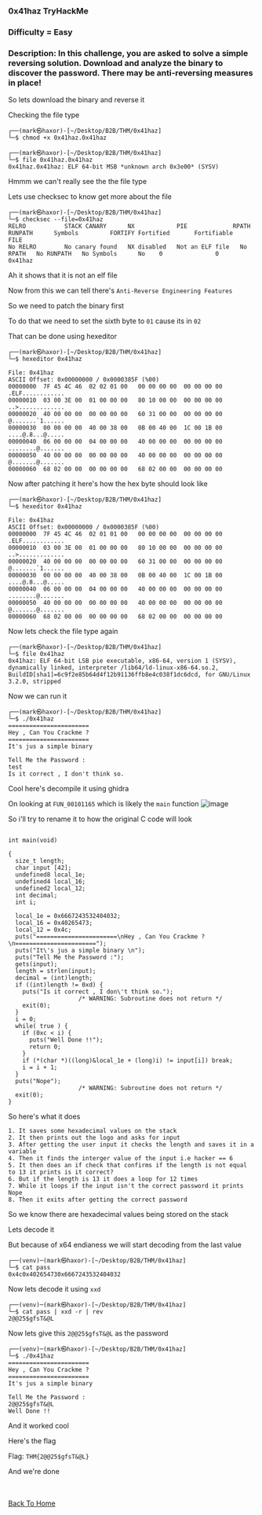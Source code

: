 ### 0x41haz TryHackMe

### Difficulty = Easy

### Description: In this challenge, you are asked to solve a simple reversing solution. Download and analyze the binary to discover the password. There may be anti-reversing measures in place!

So lets download the binary and reverse it 

Checking the file type

```
┌──(mark㉿haxor)-[~/Desktop/B2B/THM/0x41haz]
└─$ chmod +x 0x41haz.0x41haz 
                                                                                                        
┌──(mark㉿haxor)-[~/Desktop/B2B/THM/0x41haz]
└─$ file 0x41haz.0x41haz 
0x41haz.0x41haz: ELF 64-bit MSB *unknown arch 0x3e00* (SYSV)
```

Hmmm we can't really see the the file type

Lets use checksec to know get more about the file

```
┌──(mark㉿haxor)-[~/Desktop/B2B/THM/0x41haz]
└─$ checksec --file=0x41haz
RELRO           STACK CANARY      NX            PIE             RPATH      RUNPATH      Symbols         FORTIFY Fortified       Fortifiable     FILE
No RELRO        No canary found   NX disabled   Not an ELF file   No RPATH   No RUNPATH   No Symbols      No    0               0               0x41haz
```

Ah it shows that it is not an elf file 

Now from this we can tell there's `Anti-Reverse Engineering Features`

So we need to patch the binary first

To do that we need to set the sixth byte to `01` cause its in `02`

That can be done using hexeditor

```
┌──(mark㉿haxor)-[~/Desktop/B2B/THM/0x41haz]
└─$ hexeditor 0x41haz

File: 0x41haz                                                                                                                                                        ASCII Offset: 0x00000000 / 0x0000385F (%00)   
00000000  7F 45 4C 46  02 02 01 00   00 00 00 00  00 00 00 00                                                                                                                                      .ELF............
00000010  03 00 3E 00  01 00 00 00   80 10 00 00  00 00 00 00                                                                                                                                      ..>.............
00000020  40 00 00 00  00 00 00 00   60 31 00 00  00 00 00 00                                                                                                                                      @.......`1......
00000030  00 00 00 00  40 00 38 00   0B 00 40 00  1C 00 1B 00                                                                                                                                      ....@.8...@.....
00000040  06 00 00 00  04 00 00 00   40 00 00 00  00 00 00 00                                                                                                                                      ........@.......
00000050  40 00 00 00  00 00 00 00   40 00 00 00  00 00 00 00                                                                                                                                      @.......@.......
00000060  68 02 00 00  00 00 00 00   68 02 00 00  00 00 00 00        
```

Now after patching it here's how the hex byte should look like

```
┌──(mark㉿haxor)-[~/Desktop/B2B/THM/0x41haz]
└─$ hexeditor 0x41haz

File: 0x41haz                                                                                                                                                        ASCII Offset: 0x00000000 / 0x0000385F (%00)   
00000000  7F 45 4C 46  02 01 01 00   00 00 00 00  00 00 00 00                                                                                                                                      .ELF............
00000010  03 00 3E 00  01 00 00 00   80 10 00 00  00 00 00 00                                                                                                                                      ..>.............
00000020  40 00 00 00  00 00 00 00   60 31 00 00  00 00 00 00                                                                                                                                      @.......`1......
00000030  00 00 00 00  40 00 38 00   0B 00 40 00  1C 00 1B 00                                                                                                                                      ....@.8...@.....
00000040  06 00 00 00  04 00 00 00   40 00 00 00  00 00 00 00                                                                                                                                      ........@.......
00000050  40 00 00 00  00 00 00 00   40 00 00 00  00 00 00 00                                                                                                                                      @.......@.......
00000060  68 02 00 00  00 00 00 00   68 02 00 00  00 00 00 00        
```

Now lets check the file type again

```
┌──(mark㉿haxor)-[~/Desktop/B2B/THM/0x41haz]
└─$ file 0x41haz        
0x41haz: ELF 64-bit LSB pie executable, x86-64, version 1 (SYSV), dynamically linked, interpreter /lib64/ld-linux-x86-64.so.2, BuildID[sha1]=6c9f2e85b64d4f12b91136ffb8e4c038f1dc6dcd, for GNU/Linux 3.2.0, stripped
```

Now we can run it

```
┌──(mark㉿haxor)-[~/Desktop/B2B/THM/0x41haz]
└─$ ./0x41haz 
=======================
Hey , Can You Crackme ?
=======================
It's jus a simple binary 

Tell Me the Password :
test
Is it correct , I don't think so.
```

Cool here's decompile it using ghidra

On looking at `FUN_00101165` which is likely the `main` function
![image](https://user-images.githubusercontent.com/113513376/215273702-568f0aea-e769-4911-b583-869fa514f761.png)

So i'll try to rename it to how the original C code will look

```

int main(void)

{
  size_t length;
  char input [42];
  undefined8 local_1e;
  undefined4 local_16;
  undefined2 local_12;
  int decimal;
  int i;
  
  local_1e = 0x6667243532404032;
  local_16 = 0x40265473;
  local_12 = 0x4c;
  puts("=======================\nHey , Can You Crackme ?\n=======================");
  puts("It\'s jus a simple binary \n");
  puts("Tell Me the Password :");
  gets(input);
  length = strlen(input);
  decimal = (int)length;
  if ((int)length != 0xd) {
    puts("Is it correct , I don\'t think so.");
                    /* WARNING: Subroutine does not return */
    exit(0);
  }
  i = 0;
  while( true ) {
    if (0xc < i) {
      puts("Well Done !!");
      return 0;
    }
    if (*(char *)((long)&local_1e + (long)i) != input[i]) break;
    i = i + 1;
  }
  puts("Nope");
                    /* WARNING: Subroutine does not return */
  exit(0);
}
```

So here's what it does

```
1. It saves some hexadecimal values on the stack
2. It then prints out the logo and asks for input
3. After getting the user input it checks the length and saves it in a variable 
4. Then it finds the interger value of the input i.e hacker == 6
5. It then does an if check that confirms if the length is not equal to 13 it prints is it correct?
6. But if the length is 13 it does a loop for 12 times 
7. While it loops if the input isn't the correct password it prints Nope
8. Then it exits after getting the correct password
```

So we know there are hexadecimal values being stored on the stack

Lets decode it

But because of x64 endianess we will start decoding from the last value

```
┌──(venv)─(mark㉿haxor)-[~/Desktop/B2B/THM/0x41haz]
└─$ cat pass              
0x4c0x402654730x6667243532404032
```

Now lets decode it using `xxd`

```
┌──(venv)─(mark㉿haxor)-[~/Desktop/B2B/THM/0x41haz]
└─$ cat pass | xxd -r | rev
2@@25$gfsT&@L 
```

Now lets give this `2@@25$gfsT&@L` as the password

```
┌──(venv)─(mark㉿haxor)-[~/Desktop/B2B/THM/0x41haz]
└─$ ./0x41haz
=======================
Hey , Can You Crackme ?
=======================
It's jus a simple binary 

Tell Me the Password :
2@@25$gfsT&@L
Well Done !!
```

And it worked cool

Here's the flag

Flag: `THM{2@@25$gfsT&@L}`


And we're done


<br> <br>
[Back To Home](../../index.md)
<br>




                                    
